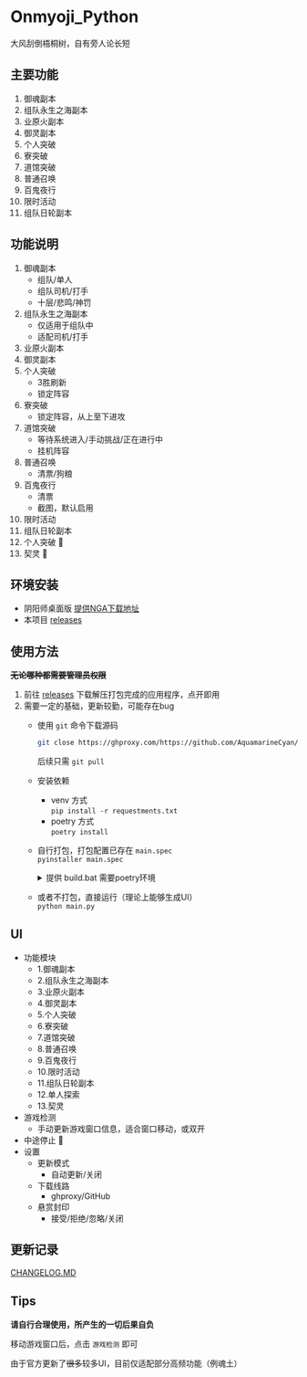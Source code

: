 # Onmyoji_Python


大风刮倒梧桐树，自有旁人论长短


## 主要功能
1. 御魂副本
2. 组队永生之海副本
3. 业原火副本
4. 御灵副本
5. 个人突破
6. 寮突破
7. 道馆突破
8. 普通召唤
9. 百鬼夜行
10. 限时活动
11. 组队日轮副本


## 功能说明
1. 御魂副本
   - 组队/单人
   - 组队司机/打手
   - 十层/悲鸣/神罚
2. 组队永生之海副本
    - 仅适用于组队中
    - 适配司机/打手
3. 业原火副本
4. 御灵副本
5. 个人突破
    - 3胜刷新
    - 锁定阵容
6. 寮突破
    - 锁定阵容，从上至下进攻
7. 道馆突破
    - 等待系统进入/手动挑战/正在进行中
    - 挂机阵容
8. 普通召唤
    - 清票/狗粮
9. 百鬼夜行
   - 清票
   - 截图，默认启用
10. 限时活动
11. 组队日轮副本
12. 个人突破 🚧
13. 契灵 🚧


## 环境安装
* 阴阳师桌面版 [提供NGA下载地址](https://nga.178.com/read.php?tid=29661629)
* 本项目 [releases](https://github.com/AquamarineCyan/Onmyoji_Python/releases)


## 使用方法

~~**无论哪种都需要管理员权限**~~

1. 前往 [releases](https://github.com/AquamarineCyan/Onmyoji_Python/releases) 下载解压打包完成的应用程序，点开即用
2. 需要一定的基础，更新较勤，可能存在bug  
   - 使用 `git` 命令下载源码  
     ```bash
     git close https://ghproxy.com/https://github.com/AquamarineCyan/Onmyoji_Python.git --depth=1 --single-branch
     ```
     后续只需 `git pull`
   - 安装依赖 
     - venv 方式  
       `pip install -r requestments.txt`
     - poetry 方式  
       `poetry install`
   - 自行打包，打包配置已存在 `main.spec`  
     `pyinstaller main.spec`
     <details><summary>提供 build.bat 需要poetry环境</summary>

      ```bash
      @echo off
      echo building
      poetry run pyinstaller main.spec --clean --distpath .
      rmdir /s /q "build"
      ```
      </details>
   - 或者不打包，直接运行（理论上能够生成UI）  
     `python main.py`


## UI

- 功能模块
    - 1.御魂副本
    - 2.组队永生之海副本
    - 3.业原火副本
    - 4.御灵副本
    - 5.个人突破
    - 6.寮突破
    - 7.道馆突破
    - 8.普通召唤
    - 9.百鬼夜行
    - 10.限时活动
    - 11.组队日轮副本
    - 12.单人探索
    - 13.契灵
- 游戏检测
    - 手动更新游戏窗口信息，适合窗口移动，或双开
- 中途停止 🚧
- 设置
    - 更新模式
      - 自动更新/关闭
    - 下载线路
      - ghproxy/GitHub
    - 悬赏封印
      - 接受/拒绝/忽略/关闭


## 更新记录

[CHANGELOG.MD](https://github.com/AquamarineCyan/Onmyoji_Python/blob/main/CHANGELOG.MD)


## Tips

**请自行合理使用，所产生的一切后果自负**

移动游戏窗口后，点击 `游戏检测` 即可

由于官方更新了~~很多~~较多UI，目前仅适配部分高频功能（例魂土）
